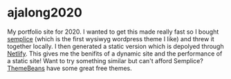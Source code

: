 # ajalong2020
My portfolio site for 2020. I wanted to get this made really fast so I bought [semplice](https://www.semplice.com/) (which is the first wysiwyg wordpress theme I like) and threw it together locally. I then generated a static version which is depolyed through [Netlify](https://www.netlify.com/). This gives me the benifits of a dynamic site and the performance of a static site! Want to try something similar but can't afford Semplice? [ThemeBeans](https://themebeans.com/) have some great free themes.
